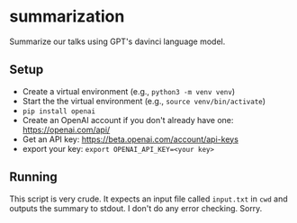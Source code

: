 # summarization
Summarize our talks using GPT's davinci language model.

## Setup

* Create a virtual environment (e.g., ```python3 -m venv venv```)
* Start the the virtual environment (e.g., ```source venv/bin/activate```)
* ```pip install openai```
* Create an OpenAI account if you don't already have one: https://openai.com/api/
* Get an API key: https://beta.openai.com/account/api-keys
* export your key: ```export OPENAI_API_KEY=<your key>```

## Running

This script is very crude. It expects an input file called ```input.txt``` in ```cwd``` and outputs the summary to stdout. I don't do any error checking. Sorry.
